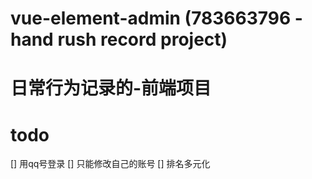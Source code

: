 # vue-element-admin (783663796 - hand rush record project)

# 日常行为记录的-前端项目

# todo
[] 用qq号登录
[] 只能修改自己的账号
[] 排名多元化
